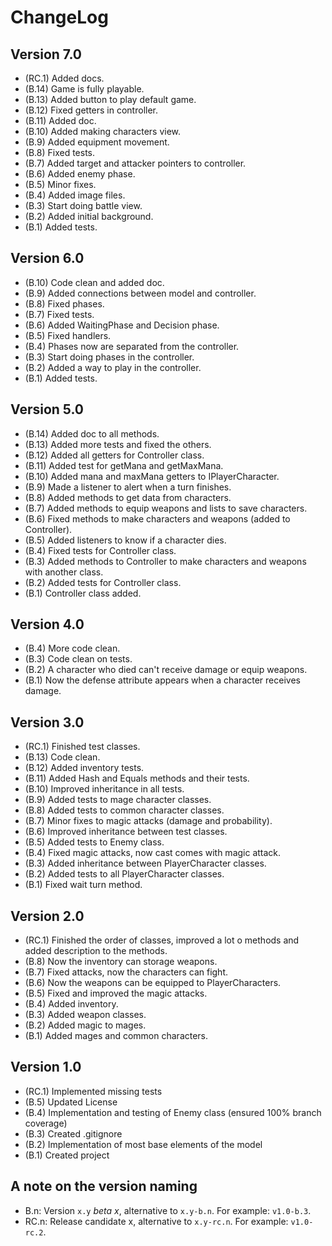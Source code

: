 ChangeLog
=========

Version 7.0
-----------
- (RC.1) Added docs.
- (B.14) Game is fully playable.
- (B.13) Added button to play default game.
- (B.12) Fixed getters in controller.
- (B.11) Added doc.
- (B.10) Added making characters view.
- (B.9) Added equipment movement.
- (B.8) Fixed tests.
- (B.7) Added target and attacker pointers to controller.
- (B.6) Added enemy phase.
- (B.5) Minor fixes.
- (B.4) Added image files.
- (B.3) Start doing battle view.
- (B.2) Added initial background.
- (B.1) Added tests.

Version 6.0
-----------
- (B.10) Code clean and added doc.
- (B.9) Added connections between model and controller.
- (B.8) Fixed phases.
- (B.7) Fixed tests.
- (B.6) Added WaitingPhase and Decision phase.
- (B.5) Fixed handlers.
- (B.4) Phases now are separated from the controller.
- (B.3) Start doing phases in the controller.
- (B.2) Added a way to play in the controller.
- (B.1) Added tests.

Version 5.0
-----------
- (B.14) Added doc to all methods.
- (B.13) Added more tests and fixed the others.
- (B.12) Added all getters for Controller class.
- (B.11) Added test for getMana and getMaxMana.
- (B.10) Added mana and maxMana getters to IPlayerCharacter. 
- (B.9) Made a listener to alert when a turn finishes.
- (B.8) Added methods to get data from characters.
- (B.7) Added methods to equip weapons and lists to save characters.
- (B.6) Fixed methods to make characters and weapons (added to Controller).
- (B.5) Added listeners to know if a character dies.
- (B.4) Fixed tests for Controller class.
- (B.3) Added methods to Controller to make characters and weapons with another class.
- (B.2) Added tests for Controller class.
- (B.1) Controller class added.

Version 4.0
-----------
- (B.4) More code clean.
- (B.3) Code clean on tests.
- (B.2) A character who died can't receive damage or equip weapons.
- (B.1) Now the defense attribute appears when a character receives damage.

Version 3.0
-----------
- (RC.1) Finished test classes. 
- (B.13) Code clean.
- (B.12) Added inventory tests.
- (B.11) Added Hash and Equals methods and their tests.
- (B.10) Improved inheritance in all tests.
- (B.9) Added tests to mage character classes.
- (B.8) Added tests to common character classes.
- (B.7) Minor fixes to magic attacks (damage and probability). 
- (B.6) Improved inheritance between test classes. 
- (B.5) Added tests to Enemy class. 
- (B.4) Fixed magic attacks, now cast comes with magic attack.
- (B.3) Added inheritance between PlayerCharacter classes.
- (B.2) Added tests to all PlayerCharacter classes.
- (B.1) Fixed wait turn method.

Version 2.0
-----------
- (RC.1) Finished the order of classes, improved a lot o methods and added description to the methods. 
- (B.8) Now the inventory can storage weapons.
- (B.7) Fixed attacks, now the characters can fight.
- (B.6) Now the weapons can be equipped to PlayerCharacters. 
- (B.5) Fixed and improved the magic attacks.
- (B.4) Added inventory.
- (B.3) Added weapon classes.
- (B.2) Added magic to mages.
- (B.1) Added mages and common characters.

Version 1.0
-----------
- (RC.1) Implemented missing tests
- (B.5) Updated License
- (B.4) Implementation and testing of Enemy class (ensured 100% branch coverage)
- (B.3) Created .gitignore
- (B.2) Implementation of most base elements of the model
- (B.1) Created project

A note on the version naming
----------------------------
- B.n: Version ``x.y`` _beta x_, alternative to ``x.y-b.n``.
  For example: ``v1.0-b.3``.
- RC.n: Release candidate x, alternative to ``x.y-rc.n``.
  For example: ``v1.0-rc.2``.